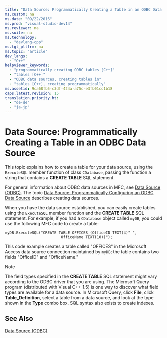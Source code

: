 ```yaml
---
title: "Data Source: Programmatically Creating a Table in an ODBC Data Source"
ms.custom: na
ms.date: "09/22/2016"
ms.prod: "visual-studio-dev14"
ms.reviewer: na
ms.suite: na
ms.technology: 
  - "devlang-cpp"
ms.tgt_pltfrm: na
ms.topic: "article"
dev_langs: 
  - "C++"
helpviewer_keywords: 
  - "programmatically creating ODBC tables [C++]"
  - "tables [C++]"
  - "ODBC data sources, creating tables in"
  - "tables [C++], creating programmatically"
ms.assetid: 9ca68fb5-c3df-424a-a75c-e3fb01cc1b18
caps.latest.revision: 15
translation.priority.ht: 
  - "de-de"
  - "ja-jp"
---
```

# Data Source: Programmatically Creating a Table in an ODBC Data Source
This topic explains how to create a table for your data source, using the `ExecuteSQL` member function of class `CDatabase`, passing the function a string that contains a **CREATE TABLE** SQL statement.  
  
 For general information about ODBC data sources in MFC, see [Data Source (ODBC)](../vs140/data-source--odbc-.md). The topic [Data Source: Programmatically Configuring an ODBC Data Source](../vs140/data-source--programmatically-configuring-an-odbc-data-source.md) describes creating data sources.  
  
 When you have the data source established, you can easily create tables using the `ExecuteSQL` member function and the **CREATE TABLE** SQL statement. For example, if you had a `CDatabase` object called `myDB`, you could use the following MFC code to create a table:  
  
```  
myDB.ExecuteSQL("CREATE TABLE OFFICES (OfficeID TEXT(4)" ",   
                         OfficeName TEXT(10))");  
```  
  
 This code example creates a table called "OFFICES" in the Microsoft Access data source connection maintained by `myDB`; the table contains two fields "OfficeID" and "OfficeName."  
  
> [!NOTE]
>  The field types specified in the **CREATE TABLE** SQL statement might vary according to the ODBC driver that you are using. The Microsoft Query program (distributed with Visual C++ 1.5) is one way to discover what field types are available for a data source. In Microsoft Query, click **File**, click **Table_Definition**, select a table from a data source, and look at the type shown in the **Type** combo box. SQL syntax also exists to create indexes.  
  
## See Also  
 [Data Source (ODBC)](../vs140/data-source--odbc-.md)